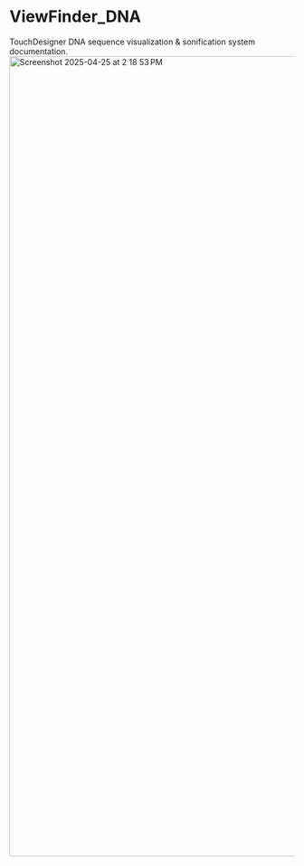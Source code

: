 # ViewFinder_DNA
TouchDesigner DNA sequence visualization &amp; sonification system documentation. 
<img width="1415" alt="Screenshot 2025-04-25 at 2 18 53 PM" src="https://github.com/user-attachments/assets/9ee743fa-327b-43f1-b83d-c70fe836c485" />

